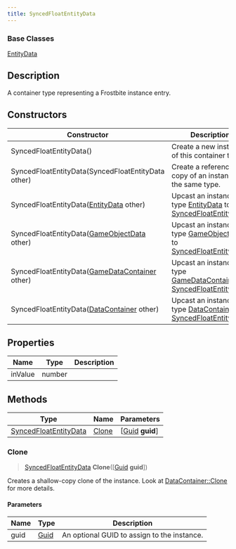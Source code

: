 ```yaml
---
title: SyncedFloatEntityData
---
```

### Base Classes

[EntityData](EntityData)

## Description

A container type representing a Frostbite instance entry.

## Constructors

| Constructor                                                                      | Description                                                                                                                       |
| -------------------------------------------------------------------------------- | --------------------------------------------------------------------------------------------------------------------------------- |
| SyncedFloatEntityData()                                                          | Create a new instance of this container type.                                                                                     |
| SyncedFloatEntityData(SyncedFloatEntityData other)                               | Create a reference copy of an instance of the same type.                                                                          |
| SyncedFloatEntityData([EntityData](EntityData) other)                            | Upcast an instance of type [EntityData](EntityData) to [SyncedFloatEntityData](SyncedFloatEntityData).                            |
| SyncedFloatEntityData([GameObjectData](GameObjectData) other)                    | Upcast an instance of type [GameObjectData](GameObjectData) to [SyncedFloatEntityData](SyncedFloatEntityData).                    |
| SyncedFloatEntityData([GameDataContainer](GameDataContainer) other)              | Upcast an instance of type [GameDataContainer](GameDataContainer) to [SyncedFloatEntityData](SyncedFloatEntityData).              |
| SyncedFloatEntityData([DataContainer](/vext/ref/shared/class/datacontainer) other) | Upcast an instance of type [DataContainer](/vext/ref/shared/class/datacontainer) to [SyncedFloatEntityData](SyncedFloatEntityData). |

## Properties

| Name    | Type   | Description |
| ------- | ------ | ----------- |
| inValue | number |             |

## Methods

| Type                                           | Name            | Parameters                                     |
| ---------------------------------------------- | --------------- | ---------------------------------------------- |
| [SyncedFloatEntityData](SyncedFloatEntityData) | [Clone](#clone) | \[[Guid](/vext/ref/shared/class/guid) **guid**\] |

### Clone

> [SyncedFloatEntityData](SyncedFloatEntityData) **Clone**(\[[Guid](/vext/ref/shared/class/guid) **guid**\])

Creates a shallow-copy clone of the instance. Look at [DataContainer::Clone](/vext/ref/shared/class/datacontainer#clone) for more details.

#### Parameters

| Name | Type         | Description                                 |
| ---- | ------------ | ------------------------------------------- |
| guid | [Guid](Guid) | An optional GUID to assign to the instance. |
